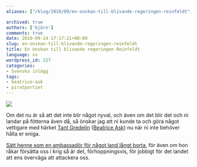 ```yaml
---
aliases: ["/blog/2010/09/en-onskan-till-blivande-regeringen-reinfeldt", "/blog/2010/09/24/en-onskan-till-blivande-regeringen-reinfeldt"]

archived: true
authors: ['björn']
comments: true
date: 2010-09-24 17:17:21+00:00
slug: en-onskan-till-blivande-regeringen-reinfeldt
title: En önskan till blivande regeringen Reinfeldt
language: sv
wordpress_id: 227
categories:
- Svenska inlägg
tags:
- beatrice-ask
- piratpartiet
---
```




[![](http://sanitarium.se/files/uploads/2010/09/Judge-Ask-480px-300x168.jpg)](http://rickfalkvinge.se/2010/06/10/ask-dredd-hittar-spar-av-olaga-rattssakerhet-och-ingriper-direkt/)

Om det nu är så att det inte blir något nyval, och även om det blir det och ni landar på fötterna även då, så önskar jag att ni kunde ta och göra något vettigare med härket [Tant Gredelin](http://www.annatroberg.com/2010/03/19/tant-gredelin-foresprakar-skampale/) ([Beatrice Ask](http://henrikalexandersson.blogspot.com/search/label/Beatrice%20Ask)) nu när ni inte behöver hålla er eniga. 

[Sätt henne som en ambassadör för något land långt borta](http://futuriteter.blogg.se/2010/september/reinfelds-chans.html), för även om hon råkar försätta oss i krig så är det, förhoppningsvis, för jobbigt för det landet att ens överväga att attackera oss.
